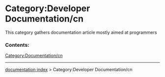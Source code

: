 # Category:Developer Documentation/cn
This category gathers documentation article mostly aimed at programmers

### Contents:

[Category:Documentation/cn](Category:Documentation/cn.md)

---
[documentation index](../README.md) > Category:Developer Documentation/cn
